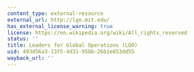 ```yaml
---
content_type: external-resource
external_url: http://lgo.mit.edu/
has_external_license_warning: true
license: https://en.wikipedia.org/wiki/All_rights_reserved
status: ''
title: Leaders for Global Operations (LGO)
uid: 493d56a3-13f5-4d31-95bb-26b1e653dd55
wayback_url: ''
---
```

